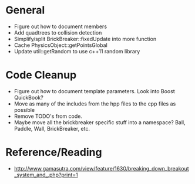 # General
* Figure out how to document members
* Add quadtrees to collision detection
* Simplify/split BrickBreaker::fixedUpdate into more function
* Cache PhysicsObject::getPointsGlobal
* Update util::getRandom to use c++11 random library

# Code Cleanup
* Figure out how to document template parameters. Look into Boost QuickBook?
* Move as many of the includes from the hpp files to the cpp files as possible
* Remove TODO's from code.
* Maybe move all the brickbreaker specific stuff into a namespace? Ball, Paddle, Wall, BrickBreaker, etc.

# Reference/Reading
* http://www.gamasutra.com/view/feature/1630/breaking_down_breakout_system_and_.php?print=1